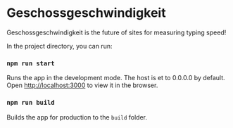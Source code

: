 # Geschossgeschwindigkeit
Geschossgeschwindigkeit is the future of sites for measuring typing speed!

In the project directory, you can run:

### `npm run start`

Runs the app in the development mode. The host is et to 0.0.0.0 by default.
Open [http://localhost:3000](http://localhost:3000) to view it in the browser.

### `npm run build`

Builds the app for production to the `build` folder.
